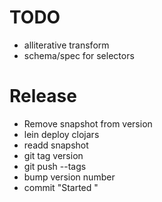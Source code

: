 # TODO
* alliterative transform
* schema/spec for selectors

# Release
* Remove snapshot from version
* lein deploy clojars
* readd snapshot
* git tag version
* git push --tags
* bump version number
* commit "Started <new version>"
